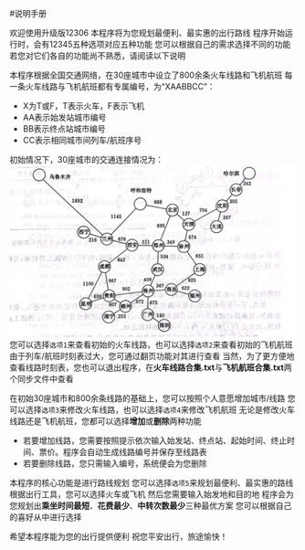 #说明手册

欢迎使用升级版12306
本程序将为您规划最便利、最实惠的出行路线
程序开始运行时，会有12345五种选项对应五种功能
您可以根据自己的需求选择不同的功能
若您对它们各自的功能尚不熟悉，请阅读以下说明


本程序根据全国交通网络，在30座城市中设立了800余条火车线路和飞机航班
每一条火车线路与飞机航班都有专属编号，为“XAABBCC”：
- X为T或F，T表示火车，F表示飞机
- AA表示始发站城市编号
- BB表示终点站城市编号
- CC表示相同城市间列车/航班序号

初始情况下，30座城市的交通连接情况为：
![Flowchart](交通线路图.jpg)
您可以选择`选项1`来查看初始的火车线路，也可以选择`选项2`来查看初始的飞机航班
由于列车/航班时刻表过大，您可通过翻页功能对其进行查看
当然，为了更方便地查看线路时刻表，您也可以退出程序，在**火车线路合集.txt**与**飞机航班合集.txt**两个同步文件中查看

在初始30座城市和800余条线路的基础上，您可以按照个人意愿增加城市/线路
您可以选择`选项3`来修改火车线路，也可以选择`选项4`来修改飞机航班
无论是修改火车线路还是飞机航班，您都可以选择**增加**或**删除**两种功能
- 若要增加线路，您需要按照提示依次输入始发站、终点站、起始时间、终止时间、票价。程序会自动生成线路编号并保存至线路表
- 若要删除线路，您只需输入编号，系统便会为您删除

本程序的核心功能是进行路线规划
您可以选择`选项5`来规划最便利、最实惠的路线
根据出行工具，您可以选择火车或飞机
然后您需要输入始发地和目的地
程序会为您规划出**乘坐时间最短**、**花费最少**、**中转次数最少**三种最优方案
您可以根据自己的喜好从中进行选择

希望本程序能为您的出行提供便利
祝您平安出行，旅途愉快！